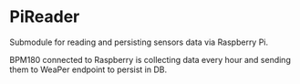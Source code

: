 # PiReader
Submodule for reading and persisting sensors data via Raspberry Pi.

BPM180 connected to Raspberry is collecting data every hour and sending them to
WeaPer endpoint to persist in DB.